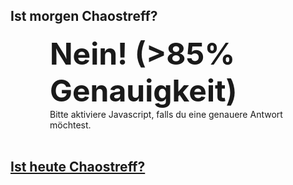 ## Ist morgen Chaostreff?
<div  style="margin: 0 auto; width:75%">
  <b style="font-size: xxx-large;" id="answer" >Nein! (>85% Genauigkeit)</b>
  <br/>
  <div id="noscript">Bitte aktiviere Javascript, falls du eine genauere Antwort möchtest.</div>
</div>
<br/>

## [Ist heute Chaostreff?](http://www.ist-heute-chaostreff.online)

 <script>
 function updateAnswer(){
  var wednesday = 3;
  
  var treffDay = wednesday;
  var dayBeforeTreff = treffDay -1;
  
  var answers = {
    true:  "JA!",
    false: "Nein!"
  };

  var date = new Date();
  var dayOfWeek = date.getDay();
  
  document.getElementById("answer").innerHTML = answers[dayOfWeek == dayBeforeTreff];
  document.getElementById("noscript").innerHTML="";
 }
 updateAnswer();
 </script>